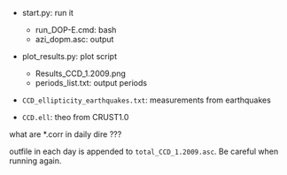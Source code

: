 
- start.py: run it
    - run_DOP-E.cmd: bash
    - azi_dopm.asc: output

- plot_results.py: plot script
    - Results_CCD_1.2009.png
    - periods_list.txt: output periods

- `CCD_ellipticity_earthquakes.txt`: measurements from earthquakes
- `CCD.ell`: theo from CRUST1.0


what are *.corr in daily dire ???

outfile in each day is appended to `total_CCD_1.2009.asc`. Be careful when running again.


